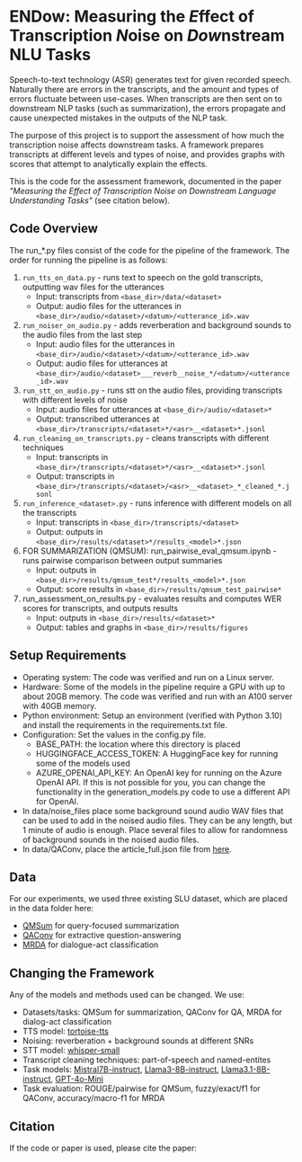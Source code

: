 # ENDow: Measuring the *E*ffect of Transcription *N*oise on *Dow*nstream NLU Tasks

Speech-to-text technology (ASR) generates text for given recorded speech. Naturally there are errors in the transcripts, and the amount and types of errors fluctuate between use-cases. When transcripts are then sent on to downstream NLP tasks (such as summarization), the errors propagate and cause unexpected mistakes in the outputs of the NLP task.

The purpose of this project is to support the assessment of how much the transcription noise affects downstream tasks. A framework prepares transcripts at different levels and types of noise, and provides graphs with scores that attempt to analytically explain the effects.

This is the code for the assessment framework, documented in the paper *"Measuring the Effect of Transcription Noise on Downstream Language Understanding Tasks"* (see citation below).

## Code Overview

The run_*.py files consist of the code for the pipeline of the framework. The order for running the pipeline is as follows:

1. `run_tts_on_data.py` - runs text to speech on the gold transcripts, outputting wav files for the utterances
    - Input: transcripts from `<base_dir>/data/<dataset>`
    - Output: audio files for the utterances in `<base_dir>/audio/<dataset>/<datum>/<utterance_id>.wav`
3. `run_noiser_on_audio.py` - adds reverberation and background sounds to the audio files from the last step
    - Input: audio files for the utterances in `<base_dir>/audio/<dataset>/<datum>/<utterance_id>.wav`
    - Output: audio files for utterances at `<base_dir>/audio/<dataset>___reverb__noise_*/<datum>/<utterance_id>.wav`
4. `run_stt_on_audio.py` - runs stt on the audio files, providing transcripts with different levels of noise
    - Input: audio files for utterances at `<base_dir>/audio/<dataset>*`
    - Output: transcribed utterances at `<base_dir>/transcripts/<dataset>*/<asr>__<dataset>*.jsonl`
5. `run_cleaning_on_transcripts.py` - cleans transcripts with different techniques
    - Input: transcripts in `<base_dir>/transcripts/<dataset>*/<asr>__<dataset>*.jsonl`
    - Output: transcripts in `<base_dir>/transcripts/<dataset>/<asr>__<dataset>_*_cleaned_*.jsonl`
6. `run_inference_<dataset>.py` - runs inference with different models on all the transcripts
    - Input: transcripts in `<base_dir>/transcripts/<dataset>`
    - Output: outputs in `<base_dir>/results/<dataset>*/results_<model>*.json`
7. FOR SUMMARIZATION (QMSUM): run_pairwise_eval_qmsum.ipynb - runs pairwise comparison between output summaries
    - Input: outputs in `<base_dir>/results/qmsum_test*/results_<model>*.json`
    - Output: score results in `<base_dir>/results/qmsum_test_pairwise*`
8. run_assessment_on_results.py - evaluates results and computes WER scores for transcripts, and outputs results
    - Input: outputs in `<base_dir>/results/<dataset>*`
    - Output: tables and graphs in `<base_dir>/results/figures`

## Setup Requirements

- Operating system: The code was verified and run on a Linux server.
- Hardware: Some of the models in the pipeline require a GPU with up to about 20GB memory. The code was verified and run with an A100 server with 40GB memory.
- Python environment: Setup an environment (verified with Python 3.10) and install the requirements in the requirements.txt file.
- Configuration: Set the values in the config.py file.
    - BASE_PATH: the location where this directory is placed
    - HUGGINGFACE_ACCESS_TOKEN: A HuggingFace key for running some of the models used
    - AZURE_OPENAI_API_KEY: An OpenAI key for running on the Azure OpenAI API. If this is not possible for you, you can change the functionality in the generation_models.py code to use a different API for OpenAI.
- In data/noise_files place some background sound audio WAV files that can be used to add in the noised audio files. They can be any length, but 1 minute of audio is enough. Place several files to allow for randomness of background sounds in the noised audio files.
- In data/QAConv, place the article_full.json file from [here](https://github.com/salesforce/QAConv/blob/master/dataset/QAConv-V1.1.zip).

## Data

For our experiments, we used three existing SLU dataset, which are placed in the data folder here:
- [QMSum](https://github.com/Yale-LILY/QMSum/tree/main/data/ALL/test) for query-focused summarization
- [QAConv](https://github.com/salesforce/QAConv/blob/master/dataset/QAConv-V1.1.zip) for extractive question-answering
- [MRDA](https://github.com/NathanDuran/MRDA-Corpus/tree/master/mrda_data/test) for dialogue-act classification



## Changing the Framework

Any of the models and methods used can be changed. We use:
- Datasets/tasks: QMSum for summarization, QAConv for QA, MRDA for dialog-act classification
- TTS model: [tortoise-tts](https://github.com/neonbjb/tortoise-tts)
- Noising: reverberation + background sounds at different SNRs
- STT model: [whisper-small](https://huggingface.co/openai/whisper-small)
- Transcript cleaning techniques: part-of-speech and named-entites
- Task models: [Mistral7B-instruct](https://huggingface.co/mistralai/Mistral-7B-Instruct-v0.1), [Llama3-8B-instruct](https://huggingface.co/meta-llama/Meta-Llama-3-8B-Instruct), [Llama3.1-8B-instruct](https://huggingface.co/meta-llama/Llama-3.1-8B-Instruct), [GPT-4o-Mini](https://learn.microsoft.com/en-us/azure/ai-services/openai/concepts/models?tabs=global-standard%2Cstandard-chat-completions#gpt-4o-and-gpt-4-turbo)
- Task evaluation: ROUGE/pairwise for QMSum, fuzzy/exact/f1 for QAConv, accuracy/macro-f1 for MRDA


## Citation

If the code or paper is used, please cite the paper:
